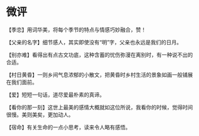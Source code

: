 # 微评

【季恋】用词华美，将每个季节的特点与情感巧妙融合，赞！ 

【父亲的名字】细节感人，其实即使没有“明”字，父亲也永远是我们的日月。 

【别亦难】看得出有点古文功底，这种含蓄的忧伤弥漫在离别时，有一种说不出的合适。 

【村日黄昏】一则乡间气息浓郁的小散文，把黄昏时乡村生活的景象如画一般铺展在我们面前。 

【爱】短短一句话，道尽爱最朴素的真谛。 

【看你的那一刻】这世上最美的感情大概就如这位所说，我看你的时候，觉得时间很慢。美则美矣，更加动人。 

【宿命】有关生命的一点小思考，读来令人略有感悟。